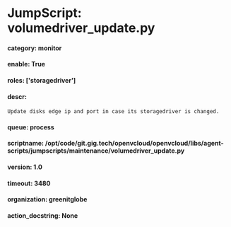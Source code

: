 
# JumpScript: volumedriver_update.py
        
#### category: monitor
#### enable: True
#### roles: ['storagedriver']
#### descr: 
```
Update disks edge ip and port in case its storagedriver is changed.

```
#### queue: process
#### scriptname: /opt/code/git.gig.tech/openvcloud/openvcloud/libs/agent-scripts/jumpscripts/maintenance/volumedriver_update.py
#### version: 1.0
#### timeout: 3480
#### organization: greenitglobe
#### action_docstring: None